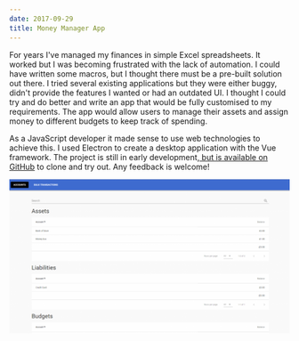 ```yaml
---
date: 2017-09-29
title: Money Manager App
---
```


<BlogPostHeader />

For years I've managed my finances in simple Excel spreadsheets. It worked but I was becoming frustrated with the lack of automation. I could have written some macros, but I thought there must be a pre-built solution out there. I tried several existing applications but they were either buggy, didn't provide the features I wanted or had an outdated UI. I thought I could try and do better and write an app that would be fully customised to my requirements. The app would allow users to manage their assets and assign money to different budgets to keep track of spending.

As a JavaScript developer it made sense to use web technologies to achieve this. I used Electron to create a desktop application with the Vue framework. The project is still in early development,<a href="https://github.com/dhulme/money-manager"> but is available on GitHub</a> to clone and try out. Any feedback is welcome!

![Money Manager App](./images/money-manager.png)